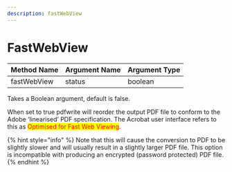 ```yaml
---
description: fastWebView
---
```


# FastWebView

| Method Name | Argument Name | Argument Type |
| ----------- | ------------- | ------------- |
| fastWebView | status        | boolean       |

Takes a Boolean argument, default is false.

When set to true pdfwrite will reorder the output PDF file to conform to the Adobe ‘linearised’ PDF specification. The Acrobat user interface refers to this as <mark style="color:red;">Optimised for Fast Web Viewing</mark>.



{% hint style="info" %}
Note that this will cause the conversion to PDF to be slightly slower and will usually result in a slightly larger PDF file. This option is incompatible with producing an encrypted (password protected) PDF file.
{% endhint %}



